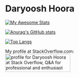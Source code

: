 # Daryoosh Hoora 

[![My Awesome Stats](https://awesome-github-stats.azurewebsites.net/user-stats/daryoosh-hoora?cardType=level&theme=github-dark)](https://git.io/awesome-stats-card)

[![Anurag's GitHub stats](https://github-readme-stats.vercel.app/api?username=daryoosh-hoora)](https://github.com/daryoosh-hoora/github-readme-stats)

[![Top Langs](https://github-readme-stats.vercel.app/api/top-langs/?username=daryoosh-hoora&langs_count=5&theme=dark)](https://github.com/daryoosh-hoora/github-readme-stats)

<p style="margin:0px">My profile at StackOverflow.com:</P>
<a href="https://stackoverflow.com/users/19276844/daryoosh-hoora"><img src="https://stackoverflow.com/users/flair/19276844.png" width="208" height="58" alt="profile for Daryoosh Hoora at Stack Overflow, Q&amp;A for professional and enthusiast programmers" title="profile for Daryoosh Hoora at Stack Overflow, Q&amp;A for professional and enthusiast programmers"></a>
